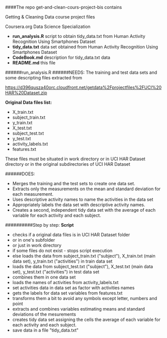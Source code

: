 ####The repo get-and-clean-cours-project-bis contains

Getting & Cleaning Data course project files

Coursera.org Data Science Specialization

* **run_analysis.R**
		script to obtain tidy_data.txt from Human Activity Recognition Using Smartphones Dataset
* **tidy_data.txt**
		data set obtained from Human Activity Recognition Using Smartphones Dataset
* **CodeBook.md**
		description for tidy_data.txt data
* **README.md**
		this file

######run_analysis.R
######NEEDS:
The training and test data sets and some descripting files extracted from 

https://d396qusza40orc.cloudfront.net/getdata%2Fprojectfiles%2FUCI%20HAR%20Dataset.zip

**Original Data files list:**

* X_train.txt
* subject_train.txt
* y_train.txt
* X_test.txt
* subject_test.txt
* y_test.txt
* activity_labels.txt
* features.txt

These files must be situated in work directory 
or in  UCI HAR Dataset directory 
or in the original subdirectories of UCI HAR Dataset


######DOES:

* Merges the training and the test sets to create one data set.
* Extracts only the measurements on the mean and standard deviation for each measurement. 
* Uses descriptive activity names to name the activities in the data set
* Appropriately labels the data set with descriptive activity names. 
* Creates a second, independent tidy data set with the average of each variable for each activity and each subject. 

##########Step by step:
**Script** 
* checks if a original data files is in UCI HAR Dataset folder 
* or in one's subfolder
* or just in work directory
* if some files do not exist - stops script execution
* else loads the data from subject_train.txt ("subject"), X_train.txt (main data set), y_train.txt ("activities") in train data set
* loads the data from subject_test.txt ("subject"), X_test.txt (main data set),  y_test.txt ("activities") in test data set
* combines them in one data set
* loads the names of activities from activity_labels.txt
* set activities data in data set as factor with activities names
* gets the labels for data set variables from features.txt
* transforms them a bit to avoid any symbols except letter, numbers and point
* extracts and combines variables estimating means and standard deviations of the mesurements
* creates tidy data set assigning the cells the average of each variable for each activity and each subject.
* save data in a file "tidy_data.txt"
